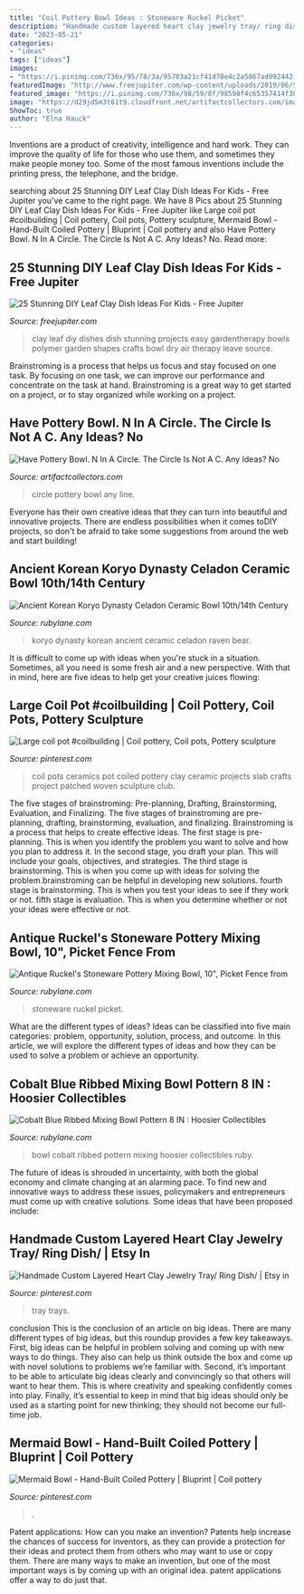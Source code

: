 ```yaml
---
title: "Coil Pottery Bowl Ideas : Stoneware Ruckel Picket"
description: "Handmade custom layered heart clay jewelry tray/ ring dish/"
date: "2023-05-21"
categories:
- "ideas"
tags: ["ideas"]
images:
- "https://i.pinimg.com/736x/95/78/3a/95783a21cf41d70e4c2a5867ad092442.jpg"
featuredImage: "http://www.freejupiter.com/wp-content/uploads/2019/06/Stunning-DIY-Leaf-Clay-Dish-Ideas-For-Kids-10.jpg"
featured_image: "https://i.pinimg.com/736x/98/59/8f/98598f4c65357414f3863dc40a48e7c2.jpg"
image: "https://d29jd5m3t61t9.cloudfront.net/artifactcollectors.com/images/fbfiles/images/image-547ca7ebf959eb104496b6e4f3680964_v_1473978605.jpg"
ShowToc: true
author: "Elna Hauck"
---
```



Inventions are a product of creativity, intelligence and hard work. They can improve the quality of life for those who use them, and sometimes they make people money too. Some of the most famous inventions include the printing press, the telephone, and the bridge.

	

		
searching about 25 Stunning DIY Leaf Clay Dish Ideas For Kids - Free Jupiter you've came to the right page. We have 8 Pics about 25 Stunning DIY Leaf Clay Dish Ideas For Kids - Free Jupiter like Large coil pot #coilbuilding | Coil pottery, Coil pots, Pottery sculpture, Mermaid Bowl - Hand-Built Coiled Pottery | Bluprint | Coil pottery and also Have Pottery Bowl. N In A Circle. The Circle Is Not A C. Any Ideas? No. Read more:
		
    
## 25 Stunning DIY Leaf Clay Dish Ideas For Kids - Free Jupiter

<img loading=lazy src="http://www.freejupiter.com/wp-content/uploads/2019/06/Stunning-DIY-Leaf-Clay-Dish-Ideas-For-Kids-10.jpg" onerror="this.onerror=null;this.src='https://tse4.mm.bing.net/th?id=OIP.Nwhln7qsEyTB20RF3fiYXQHaLH&amp;pid=15.1';" alt="25 Stunning DIY Leaf Clay Dish Ideas For Kids - Free Jupiter">

_Source: freejupiter.com_

>clay leaf diy dishes dish stunning projects easy gardentherapy bowls polymer garden shapes crafts bowl dry air therapy leave source. 

	

Brainstroming is a process that helps us focus and stay focused on one task. By focusing on one task, we can improve our performance and concentrate on the task at hand. Brainstroming is a great way to get started on a project, or to stay organized while working on a project.

    
## Have Pottery Bowl. N In A Circle. The Circle Is Not A C. Any Ideas? No

<img loading=lazy src="https://d29jd5m3t61t9.cloudfront.net/artifactcollectors.com/images/fbfiles/images/image-547ca7ebf959eb104496b6e4f3680964_v_1473978605.jpg" onerror="this.onerror=null;this.src='https://tse2.mm.bing.net/th?id=OIP.5BHhv8cay8QeOJef3SwC-wHaJ4&amp;pid=15.1';" alt="Have Pottery Bowl. N In A Circle. The Circle Is Not A C. Any Ideas? No">

_Source: artifactcollectors.com_

>circle pottery bowl any line. 

	

Everyone has their own creative ideas that they can turn into beautiful and innovative projects. There are endless possibilities when it comes toDIY projects, so don't be afraid to take some suggestions from around the web and start building!

    
## Ancient Korean Koryo Dynasty Celadon Ceramic Bowl 10th/14th Century

<img loading=lazy src="https://cdn0.rubylane.com/_pod/item/760156/Pot-2227/Ancient-Korean-Koryo-Dynasty-Celadon-Ceramic-full-3o-2048-627-f.jpg" onerror="this.onerror=null;this.src='https://tse1.mm.bing.net/th?id=OIP.143QWlFxl3OGLETJ7ZXasgHaHa&amp;pid=15.1';" alt="Ancient Korean Koryo Dynasty Celadon Ceramic Bowl 10th/14th Century">

_Source: rubylane.com_

>koryo dynasty korean ancient ceramic celadon raven bear. 

	

It is difficult to come up with ideas when you're stuck in a situation. Sometimes, all you need is some fresh air and a new perspective. With that in mind, here are five ideas to help get your creative juices flowing: 

    
## Large Coil Pot #coilbuilding | Coil Pottery, Coil Pots, Pottery Sculpture

<img loading=lazy src="https://i.pinimg.com/originals/12/4d/c8/124dc89f389be1074706d2a0eb259063.jpg" onerror="this.onerror=null;this.src='https://tse2.mm.bing.net/th?id=OIP.gYtOvsV9qa1lLm9zLJKdAgHaLK&amp;pid=15.1';" alt="Large coil pot #coilbuilding | Coil pottery, Coil pots, Pottery sculpture">

_Source: pinterest.com_

>coil pots ceramics pot coiled pottery clay ceramic projects slab crafts project patched woven sculpture club. 

	

The five stages of brainstroming: Pre-planning, Drafting, Brainstorming, Evaluation, and Finalizing.
The five stages of brainstroming are pre-planning, drafting, brainstorming, evaluation, and finalizing. Brainstroming is a process that helps to create effective ideas. The first stage is pre-planning. This is when you identify the problem you want to solve and how you plan to address it. In the second stage, you draft your plan. This will include your goals, objectives, and strategies. The third stage is brainstorming. This is when you come up with ideas for solving the problem.brainstroming can be helpful in developing new solutions. fourth stage is brainstorming. This is when you test your ideas to see if they work or not. fifth stage is evaluation. This is when you determine whether or not your ideas were effective or not.

    
## Antique Ruckel&#039;s Stoneware Pottery Mixing Bowl, 10&quot;, Picket Fence From

<img loading=lazy src="https://cdn0.rubylane.com/shops/632271/008170.6L.jpg?40" onerror="this.onerror=null;this.src='https://tse1.mm.bing.net/th?id=OIP.mX062fSyVgxqpjvAUoxsfAHaHW&amp;pid=15.1';" alt="Antique Ruckel&#039;s Stoneware Pottery Mixing Bowl, 10&quot;, Picket Fence from">

_Source: rubylane.com_

>stoneware ruckel picket. 

	

What are the different types of ideas?
Ideas can be classified into five main categories: problem, opportunity, solution, process, and outcome. In this article, we will explore the different types of ideas and how they can be used to solve a problem or achieve an opportunity.

    
## Cobalt Blue Ribbed Mixing Bowl Pottern 8 IN : Hoosier Collectibles

<img loading=lazy src="https://cdn0.rubylane.com/_pod/item/95984/17968/Cobalt-Blue-Ribbed-Mix7878ing-Bowl-Pottern-full-2o-2048-82-f.jpg" onerror="this.onerror=null;this.src='https://tse4.mm.bing.net/th?id=OIP.GwLQYWYWRQUR9VJWGDDzKAHaF6&amp;pid=15.1';" alt="Cobalt Blue Ribbed Mixing Bowl Pottern 8 IN : Hoosier Collectibles">

_Source: rubylane.com_

>bowl cobalt ribbed pottern mixing hoosier collectibles ruby. 

	

The future of ideas is shrouded in uncertainty, with both the global economy and climate changing at an alarming pace. To find new and innovative ways to address these issues, policymakers and entrepreneurs must come up with creative solutions. Some ideas that have been proposed include: 

    
## Handmade Custom Layered Heart Clay Jewelry Tray/ Ring Dish/ | Etsy In

<img loading=lazy src="https://i.pinimg.com/736x/98/59/8f/98598f4c65357414f3863dc40a48e7c2.jpg" onerror="this.onerror=null;this.src='https://tse3.mm.bing.net/th?id=OIP._7cNWxu65jGMNEEdkv-V7QHaHW&amp;pid=15.1';" alt="Handmade Custom Layered Heart Clay Jewelry Tray/ Ring Dish/ | Etsy in">

_Source: pinterest.com_

>tray trays. 

	

conclusion
This is the conclusion of an article on big ideas. 
There are many different types of big ideas, but this roundup provides a few key takeaways. First, big ideas can be helpful in problem solving and coming up with new ways to do things. They also can help us think outside the box and come up with novel solutions to problems we’re familiar with. 
 Second, it’s important to be able to articulate big ideas clearly and convincingly so that others will want to hear them. This is where creativity and speaking confidently comes into play. Finally, it’s essential to keep in mind that big ideas should only be used as a starting point for new thinking; they should not become our full-time job.

    
## Mermaid Bowl - Hand-Built Coiled Pottery | Bluprint | Coil Pottery

<img loading=lazy src="https://i.pinimg.com/736x/95/78/3a/95783a21cf41d70e4c2a5867ad092442.jpg" onerror="this.onerror=null;this.src='https://tse2.mm.bing.net/th?id=OIP.zrMK1U2us7Tf925zpQrrIAHaFw&amp;pid=15.1';" alt="Mermaid Bowl - Hand-Built Coiled Pottery | Bluprint | Coil pottery">

_Source: pinterest.com_

>. 

	

Patent applications: How can you make an invention?
Patents help increase the chances of success for inventors, as they can provide a protection for their ideas and protect them from others who may want to use or copy them. There are many ways to make an invention, but one of the most important ways is by coming up with an original idea. patent applications offer a way to do just that.

